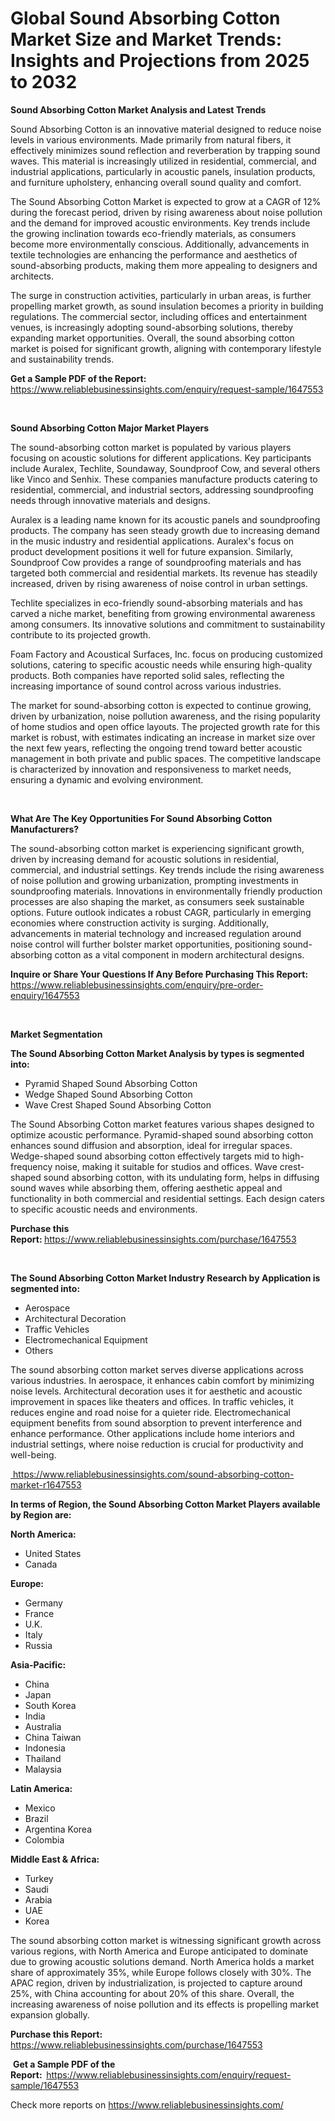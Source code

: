 <p><h1>Global Sound Absorbing Cotton Market Size and Market Trends: Insights and Projections from 2025 to 2032</h1></p><p><strong>Sound Absorbing Cotton Market Analysis and Latest Trends</strong></p>
<p><p>Sound Absorbing Cotton is an innovative material designed to reduce noise levels in various environments. Made primarily from natural fibers, it effectively minimizes sound reflection and reverberation by trapping sound waves. This material is increasingly utilized in residential, commercial, and industrial applications, particularly in acoustic panels, insulation products, and furniture upholstery, enhancing overall sound quality and comfort.</p><p>The Sound Absorbing Cotton Market is expected to grow at a CAGR of 12% during the forecast period, driven by rising awareness about noise pollution and the demand for improved acoustic environments. Key trends include the growing inclination towards eco-friendly materials, as consumers become more environmentally conscious. Additionally, advancements in textile technologies are enhancing the performance and aesthetics of sound-absorbing products, making them more appealing to designers and architects.</p><p>The surge in construction activities, particularly in urban areas, is further propelling market growth, as sound insulation becomes a priority in building regulations. The commercial sector, including offices and entertainment venues, is increasingly adopting sound-absorbing solutions, thereby expanding market opportunities. Overall, the sound absorbing cotton market is poised for significant growth, aligning with contemporary lifestyle and sustainability trends.</p></p>
<p><strong>Get a Sample PDF of the Report:&nbsp;</strong> <a href="https://www.reliablebusinessinsights.com/enquiry/request-sample/1647553?utm_campaign=2199&utm_medium=2&utm_source=Github&utm_content=ia&utm_term=30012025&utm_id=sound-absorbing-cotton">https://www.reliablebusinessinsights.com/enquiry/request-sample/1647553</a></p>
<p>&nbsp;</p>
<p><strong>Sound Absorbing Cotton Major Market Players</strong></p>
<p><p>The sound-absorbing cotton market is populated by various players focusing on acoustic solutions for different applications. Key participants include Auralex, Techlite, Soundaway, Soundproof Cow, and several others like Vinco and Senhix. These companies manufacture products catering to residential, commercial, and industrial sectors, addressing soundproofing needs through innovative materials and designs.</p><p>Auralex is a leading name known for its acoustic panels and soundproofing products. The company has seen steady growth due to increasing demand in the music industry and residential applications. Auralex's focus on product development positions it well for future expansion. Similarly, Soundproof Cow provides a range of soundproofing materials and has targeted both commercial and residential markets. Its revenue has steadily increased, driven by rising awareness of noise control in urban settings.</p><p>Techlite specializes in eco-friendly sound-absorbing materials and has carved a niche market, benefiting from growing environmental awareness among consumers. Its innovative solutions and commitment to sustainability contribute to its projected growth.</p><p>Foam Factory and Acoustical Surfaces, Inc. focus on producing customized solutions, catering to specific acoustic needs while ensuring high-quality products. Both companies have reported solid sales, reflecting the increasing importance of sound control across various industries.</p><p>The market for sound-absorbing cotton is expected to continue growing, driven by urbanization, noise pollution awareness, and the rising popularity of home studios and open office layouts. The projected growth rate for this market is robust, with estimates indicating an increase in market size over the next few years, reflecting the ongoing trend toward better acoustic management in both private and public spaces. The competitive landscape is characterized by innovation and responsiveness to market needs, ensuring a dynamic and evolving environment.</p></p>
<p>&nbsp;</p>
<p><strong>What Are The Key Opportunities For Sound Absorbing Cotton Manufacturers?</strong></p>
<p><p>The sound-absorbing cotton market is experiencing significant growth, driven by increasing demand for acoustic solutions in residential, commercial, and industrial settings. Key trends include the rising awareness of noise pollution and growing urbanization, prompting investments in soundproofing materials. Innovations in environmentally friendly production processes are also shaping the market, as consumers seek sustainable options. Future outlook indicates a robust CAGR, particularly in emerging economies where construction activity is surging. Additionally, advancements in material technology and increased regulation around noise control will further bolster market opportunities, positioning sound-absorbing cotton as a vital component in modern architectural designs.</p></p>
<p><strong>Inquire or Share Your Questions If Any Before Purchasing This Report:</strong> <a href="https://www.reliablebusinessinsights.com/enquiry/pre-order-enquiry/1647553?utm_campaign=2199&utm_medium=2&utm_source=Github&utm_content=ia&utm_term=30012025&utm_id=sound-absorbing-cotton">https://www.reliablebusinessinsights.com/enquiry/pre-order-enquiry/1647553</a></p>
<p>&nbsp;</p>
<p><strong>Market Segmentation</strong></p>
<p><strong>The Sound Absorbing Cotton Market Analysis by types is segmented into:</strong></p>
<p><ul><li>Pyramid Shaped Sound Absorbing Cotton</li><li>Wedge Shaped Sound Absorbing Cotton</li><li>Wave Crest Shaped Sound Absorbing Cotton</li></ul></p>
<p><p>The Sound Absorbing Cotton market features various shapes designed to optimize acoustic performance. Pyramid-shaped sound absorbing cotton enhances sound diffusion and absorption, ideal for irregular spaces. Wedge-shaped sound absorbing cotton effectively targets mid to high-frequency noise, making it suitable for studios and offices. Wave crest-shaped sound absorbing cotton, with its undulating form, helps in diffusing sound waves while absorbing them, offering aesthetic appeal and functionality in both commercial and residential settings. Each design caters to specific acoustic needs and environments.</p></p>
<p><strong>Purchase this Report:&nbsp;</strong><a href="https://www.reliablebusinessinsights.com/purchase/1647553?utm_campaign=2199&utm_medium=2&utm_source=Github&utm_content=ia&utm_term=30012025&utm_id=sound-absorbing-cotton">https://www.reliablebusinessinsights.com/purchase/1647553</a></p>
<p>&nbsp;</p>
<p><strong>The Sound Absorbing Cotton Market Industry Research by Application is segmented into:</strong></p>
<p><ul><li>Aerospace</li><li>Architectural Decoration</li><li>Traffic Vehicles</li><li>Electromechanical Equipment</li><li>Others</li></ul></p>
<p><p>The sound absorbing cotton market serves diverse applications across various industries. In aerospace, it enhances cabin comfort by minimizing noise levels. Architectural decoration uses it for aesthetic and acoustic improvement in spaces like theaters and offices. In traffic vehicles, it reduces engine and road noise for a quieter ride. Electromechanical equipment benefits from sound absorption to prevent interference and enhance performance. Other applications include home interiors and industrial settings, where noise reduction is crucial for productivity and well-being.</p></p>
<p><a href="https://www.reliablebusinessinsights.com/sound-absorbing-cotton-market-r1647553?utm_campaign=2199&utm_medium=2&utm_source=Github&utm_content=ia&utm_term=30012025&utm_id=sound-absorbing-cotton">&nbsp;https://www.reliablebusinessinsights.com/sound-absorbing-cotton-market-r1647553</a></p>
<p><strong>In terms of Region, the Sound Absorbing Cotton Market Players available by Region are:</strong></p>
<p>
    <p> <strong> North America: </strong>
        <ul>
            <li>United States</li>
            <li>Canada</li>
        </ul>
        </p> 
    <p> <strong> Europe: </strong>
        <ul>
            <li>Germany</li>
            <li>France</li>
            <li>U.K.</li>
            <li>Italy</li>
            <li>Russia</li>
        </ul>
        </p> 
    <p> <strong> Asia-Pacific: </strong>
        <ul>
            <li>China</li>
            <li>Japan</li>
            <li>South Korea</li>
            <li>India</li>
            <li>Australia</li>
            <li>China Taiwan</li>
            <li>Indonesia</li>
            <li>Thailand</li>
            <li>Malaysia</li>
        </ul>
        </p> 
    <p> <strong> Latin America: </strong>
        <ul>
            <li>Mexico</li>
            <li>Brazil</li>
            <li>Argentina Korea</li>
            <li>Colombia</li>
        </ul>
        </p> 
    <p> <strong> Middle East & Africa: </strong>
        <ul>
            <li>Turkey</li>
            <li>Saudi</li>
            <li>Arabia</li>
            <li>UAE</li>
            <li>Korea</li>
        </ul>
    </p>
    </p>
<p><p>The sound absorbing cotton market is witnessing significant growth across various regions, with North America and Europe anticipated to dominate due to growing acoustic solutions demand. North America holds a market share of approximately 35%, while Europe follows closely with 30%. The APAC region, driven by industrialization, is projected to capture around 25%, with China accounting for about 20% of this share. Overall, the increasing awareness of noise pollution and its effects is propelling market expansion globally.</p></p>
<p><strong>Purchase this Report: </strong><a href="https://www.reliablebusinessinsights.com/purchase/1647553?utm_campaign=2199&utm_medium=2&utm_source=Github&utm_content=ia&utm_term=30012025&utm_id=sound-absorbing-cotton">https://www.reliablebusinessinsights.com/purchase/1647553</a></p>
<p>&nbsp;<strong>Get a Sample PDF of the Report:&nbsp;&nbsp;</strong><a href="https://www.reliablebusinessinsights.com/enquiry/request-sample/1647553?utm_campaign=2199&utm_medium=2&utm_source=Github&utm_content=ia&utm_term=30012025&utm_id=sound-absorbing-cotton">https://www.reliablebusinessinsights.com/enquiry/request-sample/1647553</a></p>
<p><strong></strong></p>
<p>Check more reports on <a href="https://www.reliablebusinessinsights.com/?utm_campaign=2199&utm_medium=2&utm_source=Github&utm_content=ia&utm_term=30012025&utm_id=sound-absorbing-cotton">https://www.reliablebusinessinsights.com/</a></p>